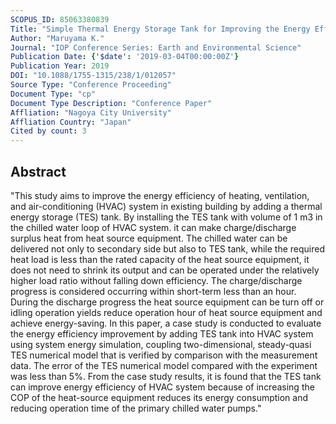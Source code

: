 ```yaml
---
SCOPUS_ID: 85063380839
Title: "Simple Thermal Energy Storage Tank for Improving the Energy Efficiency of an Existing Air-conditioning System"
Author: "Maruyama K."
Journal: "IOP Conference Series: Earth and Environmental Science"
Publication Date: {'$date': '2019-03-04T00:00:00Z'}
Publication Year: 2019
DOI: "10.1088/1755-1315/238/1/012057"
Source Type: "Conference Proceeding"
Document Type: "cp"
Document Type Description: "Conference Paper"
Affliation: "Nagoya City University"
Affliation Country: "Japan"
Cited by count: 3
---
```


## Abstract
"This study aims to improve the energy efficiency of heating, ventilation, and air-conditioning (HVAC) system in existing building by adding a thermal energy storage (TES) tank. By installing the TES tank with volume of 1 m3 in the chilled water loop of HVAC system. it can make charge/discharge surplus heat from heat source equipment. The chilled water can be delivered not only to secondary side but also to TES tank, while the required heat load is less than the rated capacity of the heat source equipment, it does not need to shrink its output and can be operated under the relatively higher load ratio without falling down efficiency. The charge/discharge progress is considered occurring within short-term less than an hour. During the discharge progress the heat source equipment can be turn off or idling operation yields reduce operation hour of heat source equipment and achieve energy-saving. In this paper, a case study is conducted to evaluate the energy efficiency improvement by adding TES tank into HVAC system using system energy simulation, coupling two-dimensional, steady-quasi TES numerical model that is verified by comparison with the measurement data. The error of the TES numerical model compared with the experiment was less than 5%. From the case study results, it is found that the TES tank can improve energy efficiency of HVAC system because of increasing the COP of the heat-source equipment reduces its energy consumption and reducing operation time of the primary chilled water pumps."
